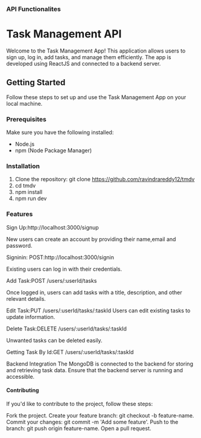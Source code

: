 
### API Functionalites
# Task Management API

Welcome to the Task Management App! This application allows users to sign up, log in, add tasks, and manage them efficiently. The app is developed using ReactJS and connected to a backend server.

## Getting Started

Follow these steps to set up and use the Task Management App on your local machine.

### Prerequisites

Make sure you have the following installed:

- Node.js
- npm (Node Package Manager)

### Installation

1. Clone the repository: git clone  https://github.com/ravindrareddy12/tmdv
2. cd tmdv
3. npm install
 4. npm run dev
### Features

Sign Up:http://localhost:3000/signup

New users can create an account by providing their name,email and password.

Signinin:
POST:http://localhost:3000/signin

Existing users can log in with their credentials.

Add Task:POST /users/:userId/tasks

Once logged in, users can add tasks with a title, description, and other relevant details.

Edit Task:PUT /users/:userId/tasks/:taskId
Users can edit existing tasks to update information.

Delete Task:DELETE /users/:userId/tasks/:taskId

Unwanted tasks can be deleted easily.

Getting Task By Id:GET /users/:userId/tasks/:taskId



Backend Integration
The MongoDB is connected to the backend for storing and retrieving task data. Ensure that the backend server is running and accessible.

#### Contributing
If you'd like to contribute to the project, follow these steps:

Fork the project.
Create your feature branch: git checkout -b feature-name.
Commit your changes: git commit -m 'Add some feature'.
Push to the branch: git push origin feature-name.
Open a pull request.

